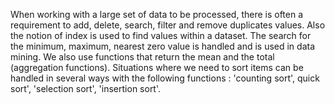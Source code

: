 When working with a large set of data to be processed, there is often a requirement to add, delete, search, filter and remove duplicates values. Also the notion of index is used to find values within a dataset.
The search for the minimum, maximum, nearest zero value is handled and is used in data mining. We also use functions that return the mean and the total (aggregation functions). Situations where we need to sort items can be handled in several ways with the following functions : 'counting sort', quick sort', 'selection sort', 'insertion sort'.
